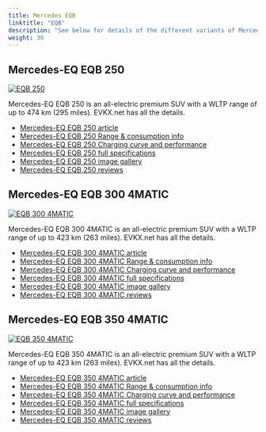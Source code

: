 ```yaml
---
title: Mercedes EQB
linktitle: "EQB"
description: "See below for details of the different variants of Mercedes EQB"
weight: 30
---
```

## Mercedes-EQ EQB 250

<a href="/models/mercedes/eqb/eqb_250/"><img src="https://media.evkx.net/multimedia/models/mercedes/eqb/eqb_250/main_1_st.jpg" class="img-fluid" alt="EQB 250" ></a>

Mercedes-EQ EQB 250 is an all-electric premium SUV with a WLTP range of up to 474 km (295 miles). EVKX.net has all the details. 

- [Mercedes-EQ EQB 250 article](/models/mercedes/eqb/eqb_250/)
- [Mercedes-EQ EQB 250 Range & consumption info](/models/mercedes/eqb/eqb_250/rangeandconsumption)
- [Mercedes-EQ EQB 250 Charging curve and performance](/models/mercedes/eqb/eqb_250/chargingcurve)
- [Mercedes-EQ EQB 250 full specifications](/models/mercedes/eqb/eqb_250/specifications)
- [Mercedes-EQ EQB 250 image gallery](/models/mercedes/eqb/eqb_250/gallery)
- [Mercedes-EQ EQB 250 reviews](/models/mercedes/eqb/eqb_250/reviews)

## Mercedes-EQ EQB 300 4MATIC

<a href="/models/mercedes/eqb/eqb_300_4matic/"><img src="https://media.evkx.net/multimedia/models/mercedes/eqb/eqb_300_4matic/main_1_st.jpg" class="img-fluid" alt="EQB 300 4MATIC" ></a>

Mercedes-EQ EQB 300 4MATIC is an all-electric premium SUV with a WLTP range of up to 423 km (263 miles). EVKX.net has all the details. 

- [Mercedes-EQ EQB 300 4MATIC article](/models/mercedes/eqb/eqb_300_4matic/)
- [Mercedes-EQ EQB 300 4MATIC Range & consumption info](/models/mercedes/eqb/eqb_300_4matic/rangeandconsumption)
- [Mercedes-EQ EQB 300 4MATIC Charging curve and performance](/models/mercedes/eqb/eqb_300_4matic/chargingcurve)
- [Mercedes-EQ EQB 300 4MATIC full specifications](/models/mercedes/eqb/eqb_300_4matic/specifications)
- [Mercedes-EQ EQB 300 4MATIC image gallery](/models/mercedes/eqb/eqb_300_4matic/gallery)
- [Mercedes-EQ EQB 300 4MATIC reviews](/models/mercedes/eqb/eqb_300_4matic/reviews)

## Mercedes-EQ EQB 350 4MATIC

<a href="/models/mercedes/eqb/eqb_350_4matic/"><img src="https://media.evkx.net/multimedia/models/mercedes/eqb/eqb_350_4matic/main_1_st.jpg" class="img-fluid" alt="EQB 350 4MATIC" ></a>

Mercedes-EQ EQB 350 4MATIC is an all-electric premium SUV with a WLTP range of up to 423 km (263 miles). EVKX.net has all the details. 

- [Mercedes-EQ EQB 350 4MATIC article](/models/mercedes/eqb/eqb_350_4matic/)
- [Mercedes-EQ EQB 350 4MATIC Range & consumption info](/models/mercedes/eqb/eqb_350_4matic/rangeandconsumption)
- [Mercedes-EQ EQB 350 4MATIC Charging curve and performance](/models/mercedes/eqb/eqb_350_4matic/chargingcurve)
- [Mercedes-EQ EQB 350 4MATIC full specifications](/models/mercedes/eqb/eqb_350_4matic/specifications)
- [Mercedes-EQ EQB 350 4MATIC image gallery](/models/mercedes/eqb/eqb_350_4matic/gallery)
- [Mercedes-EQ EQB 350 4MATIC reviews](/models/mercedes/eqb/eqb_350_4matic/reviews)

